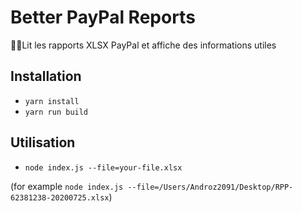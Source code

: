 # Better PayPal Reports

👨‍🔬Lit les rapports XLSX PayPal et affiche des informations utiles

## Installation

* `yarn install`
* `yarn run build`

## Utilisation

* `node index.js --file=your-file.xlsx`

(for example `node index.js --file=/Users/Androz2091/Desktop/RPP-62381238-20200725.xlsx`)
